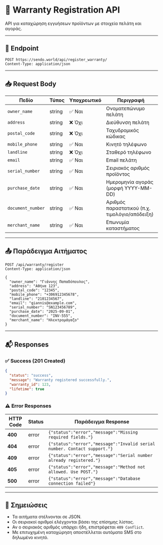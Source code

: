# 📑 Warranty Registration API

API για καταχώρηση εγγυήσεων προϊόντων με στοιχεία πελάτη και αγοράς.

---

## 🔗 Endpoint

```
POST https://sendo.world/api/register_warranty/
Content-Type: application/json
```

---

## 📥 Request Body

| Πεδίο           | Τύπος  | Υποχρεωτικό | Περιγραφή                                      |
|-----------------|--------|-------------|------------------------------------------------|
| `owner_name`      | string | ✅ Ναι       | Ονοματεπώνυμο πελάτη                           |
| `address`         | string | ❌ Όχι       | Διεύθυνση πελάτη                               |
| `postal_code`     | string | ❌ Όχι       | Ταχυδρομικός κώδικας                           |
| `mobile_phone`    | string | ✅ Ναι       | Κινητό τηλέφωνο                                |
| `landline`        | string | ❌ Όχι       | Σταθερό τηλέφωνο                               |
| `email`           | string | ✅ Ναι       | Email πελάτη                                   |
| `serial_number`   | string | ✅ Ναι       | Σειριακός αριθμός προϊόντος                    |
| `purchase_date`   | string | ✅ Ναι       | Ημερομηνία αγοράς (μορφή YYYY-MM-DD)           |
| `document_number` | string | ✅ Ναι       | Αριθμός παραστατικού (π.χ. τιμολόγιο/απόδειξη) |
| `merchant_name`   | string | ✅ Ναι       | Επωνυμία καταστήματος                          |

---

## 📤 Παράδειγμα Αιτήματος

```http
POST /api/warranty/register
Content-Type: application/json

{
  "owner_name": "Γιάννης Παπαδόπουλος",
  "address": "Αθήνα 123",
  "postal_code": "12345",
  "mobile_phone": "+306912345678",
  "landline": "2101234567",
  "email": "giannis@example.com",
  "serial_number": "SN123456789",
  "purchase_date": "2025-09-01",
  "document_number": "INV-555",
  "merchant_name": "Ηλεκτρομάγαζο"
}
```

---

## 📬 Responses

### ✅ Success (201 Created)

```json
{
  "status": "success",
  "message": "Warranty registered successfully.",
  "warranty_id": 123,
  "lifetime": true
}
```

### ⚠️ Error Responses

| HTTP Code | Status | Παράδειγμα Response                                                    |
|-----------|--------|------------------------------------------------------------------------|
| **400**       | error  | `{"status":"error","message":"Missing required fields."}`                |
| **404**       | error  | `{"status":"error","message":"Invalid serial number. Contact support."}` |
| **409**       | error  | `{"status":"error","message":"Serial number already registered."}`       |
| **405**       | error  | `{"status":"error","message":"Method not allowed. Use POST."}`           |
| **500**       | error  | `{"status":"error","message":"Database connection failed"}`              |

---

## 📌 Σημειώσεις

- Τα αιτήματα στέλνονται σε JSON.
- Οι σειριακοί αριθμοί ελέγχονται βάσει της επίσημης λίστας.
- Αν ο σειριακός αριθμός υπάρχει ήδη, επιστρέφεται `409 Conflict`.
- Με επιτυχημένη καταχώρηση αποστέλλεται αυτόματα SMS στο δηλωμένο κινητό.
